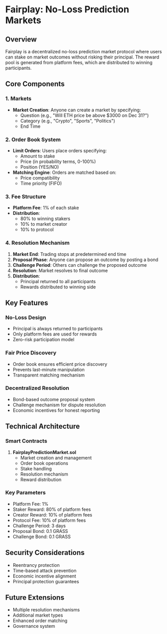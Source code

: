 # Fairplay: No-Loss Prediction Markets

## Overview
Fairplay is a decentralized no-loss prediction market protocol where users can stake on market outcomes without risking their principal. The reward pool is generated from platform fees, which are distributed to winning participants.

## Core Components

### 1. Markets
- **Market Creation**: Anyone can create a market by specifying:
  - Question (e.g., "Will ETH price be above $3000 on Dec 31?")
  - Category (e.g., "Crypto", "Sports", "Politics")
  - End Time

### 2. Order Book System
- **Limit Orders**: Users place orders specifying:
  - Amount to stake
  - Price (in probability terms, 0-100%)
  - Position (YES/NO)
- **Matching Engine**: Orders are matched based on:
  - Price compatibility
  - Time priority (FIFO)

### 3. Fee Structure
- **Platform Fee**: 1% of each stake
- **Distribution**:
  - 80% to winning stakers
  - 10% to market creator
  - 10% to protocol

### 4. Resolution Mechanism
1. **Market End**: Trading stops at predetermined end time
2. **Proposal Phase**: Anyone can propose an outcome by posting a bond
3. **Challenge Period**: Others can challenge the proposed outcome
4. **Resolution**: Market resolves to final outcome
5. **Distribution**: 
   - Principal returned to all participants
   - Rewards distributed to winning side

## Key Features

### No-Loss Design
- Principal is always returned to participants
- Only platform fees are used for rewards
- Zero-risk participation model

### Fair Price Discovery
- Order book ensures efficient price discovery
- Prevents last-minute manipulation
- Transparent matching mechanism

### Decentralized Resolution
- Bond-based outcome proposal system
- Challenge mechanism for dispute resolution
- Economic incentives for honest reporting

## Technical Architecture

### Smart Contracts
1. **FairplayPredictionMarket.sol**
   - Market creation and management
   - Order book operations
   - Stake handling
   - Resolution mechanism
   - Reward distribution

### Key Parameters
- Platform Fee: 1%
- Staker Reward: 80% of platform fees
- Creator Reward: 10% of platform fees
- Protocol Fee: 10% of platform fees
- Challenge Period: 3 days
- Proposal Bond: 0.1 GRASS
- Challenge Bond: 0.1 GRASS

## Security Considerations
- Reentrancy protection
- Time-based attack prevention
- Economic incentive alignment
- Principal protection guarantees

## Future Extensions
- Multiple resolution mechanisms
- Additional market types
- Enhanced order matching
- Governance system